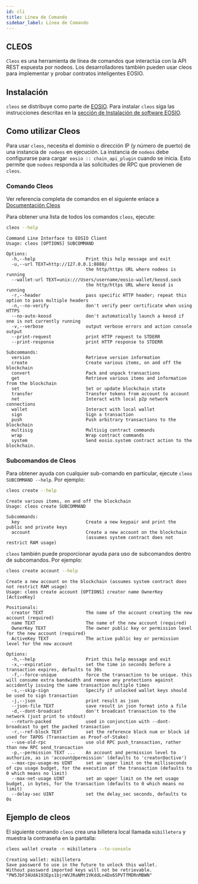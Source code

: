 ```yaml
---
id: cli
title: Línea de Comando
sidebar_label: Línea de Comando
---
```


## CLEOS 

`Cleos` es una herramienta de línea de comandos que interactúa con la API REST expuesta por nodeos. Los desarrolladores también pueden usar cleos para implementar y probar contratos inteligentes EOSIO.

## Instalación

`cleos` se distribuye como parte de [EOSIO](https://github.com/EOSIO/eos/blob/master/README.md). Para instalar `cleos` siga las instrucciones descritas en la [sección de Instalación de software EOSIO](https://developers.eos.io/manuals/eos/latest/install/index).

## Como utilizar Cleos

Para usar `cleos`, necesita el dominio o dirección IP (y número de puerto) de una instancia de` nodeos` en ejecución. La instancia de `nodeos` debe configurarse para cargar` eosio :: chain_api_plugin` cuando se inicia. Esto permite que `nodeos` responda a las solicitudes de RPC que provienen de` cleos`.

### Comando Cleos

Ver referencia completa de comandos en el siguiente enlace a [Documentación Cleos](https://developers.eos.io/manuals/eos/latest/cleos/index)

Para obtener una lista de todos los comandos `cleos`, ejecute:

```sh
cleos --help
```

```console
Command Line Interface to EOSIO Client
Usage: cleos [OPTIONS] SUBCOMMAND

Options:
  -h,--help                   Print this help message and exit
  -u,--url TEXT=http://127.0.0.1:8888/
                              the http/https URL where nodeos is running
  --wallet-url TEXT=unix:///Users/username/eosio-wallet/keosd.sock
                              the http/https URL where keosd is running
  -r,--header                 pass specific HTTP header; repeat this option to pass multiple headers
  -n,--no-verify              don't verify peer certificate when using HTTPS
  --no-auto-keosd             don't automatically launch a keosd if one is not currently running
  -v,--verbose                output verbose errors and action console output
  --print-request             print HTTP request to STDERR
  --print-response            print HTTP response to STDERR

Subcommands:
  version                     Retrieve version information
  create                      Create various items, on and off the blockchain
  convert                     Pack and unpack transactions
  get                         Retrieve various items and information from the blockchain
  set                         Set or update blockchain state
  transfer                    Transfer tokens from account to account
  net                         Interact with local p2p network connections
  wallet                      Interact with local wallet
  sign                        Sign a transaction
  push                        Push arbitrary transactions to the blockchain
  multisig                    Multisig contract commands
  wrap                        Wrap contract commands
  system                      Send eosio.system contract action to the blockchain.
```

### Subcomandos de Cleos

Para obtener ayuda con cualquier sub-comando en particular, ejecute `cleos SUBCOMMAND --help`. Por ejemplo:

```sh
cleos create --help
```

```console
Create various items, on and off the blockchain
Usage: cleos create SUBCOMMAND

Subcommands:
  key                         Create a new keypair and print the public and private keys
  account                     Create a new account on the blockchain
                              (assumes system contract does not restrict RAM usage)
```

`cleos` también puede proporcionar ayuda para uso de subcomandos dentro de subcomandos. Por ejemplo:

```sh
cleos create account --help
```

```console
Create a new account on the blockchain (assumes system contract does not restrict RAM usage)
Usage: cleos create account [OPTIONS] creator name OwnerKey [ActiveKey]

Positionals:
  creator TEXT                The name of the account creating the new account (required)
  name TEXT                   The name of the new account (required)
  OwnerKey TEXT               The owner public key or permission level for the new account (required)
  ActiveKey TEXT              The active public key or permission level for the new account

Options:
  -h,--help                   Print this help message and exit
  -x,--expiration             set the time in seconds before a transaction expires, defaults to 30s
  -f,--force-unique           force the transaction to be unique. this will consume extra bandwidth and remove any protections against accidently issuing the same transaction multiple times
  -s,--skip-sign              Specify if unlocked wallet keys should be used to sign transaction
  -j,--json                   print result as json
  --json-file TEXT            save result in json format into a file
  -d,--dont-broadcast         don't broadcast transaction to the network (just print to stdout)
  --return-packed             used in conjunction with --dont-broadcast to get the packed transaction
  -r,--ref-block TEXT         set the reference block num or block id used for TAPOS (Transaction as Proof-of-Stake)
  --use-old-rpc               use old RPC push_transaction, rather than new RPC send_transaction
  -p,--permission TEXT ...    An account and permission level to authorize, as in 'account@permission' (defaults to 'creator@active')
  --max-cpu-usage-ms UINT     set an upper limit on the milliseconds of cpu usage budget, for the execution of the transaction (defaults to 0 which means no limit)
  --max-net-usage UINT        set an upper limit on the net usage budget, in bytes, for the transaction (defaults to 0 which means no limit)
  --delay-sec UINT            set the delay_sec seconds, defaults to 0s
```

## Ejemplo de cleos

El siguiente comando `cleos` crea una billetera local llamada `mibilletera` y muestra la contraseña en la pantalla:

```sh
cleos wallet create -n mibilletera --to-console
```

```console
Creating wallet: mibilletera
Save password to use in the future to unlock this wallet.
Without password imported keys will not be retrievable.
"PW5JbF34UdA193Eps1bjrWVJRaNMt1VKddLn4Dx6SPVTfMDRnMBWN"
```
